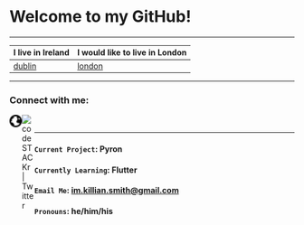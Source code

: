 # Welcome to my GitHub!

---

| I live in Ireland | I would like to live in London|
| ----------------- | ------------------------------|
| [dublin]          | [london]                      |

---

### Connect with me:

[<img align="left" alt="codeSTACKr.com" width="22px" src="https://raw.githubusercontent.com/iconic/open-iconic/master/svg/globe.svg" />](https://killiansmith.codes/)
[<img align="left" alt="codeSTACKr | Twitter" width="22px" src="https://cdn.jsdelivr.net/npm/simple-icons@v3/icons/twitter.svg" />](https://twitter.com/KillianBoi)
<br/>

---

#### `Current Project`: Pyron

#### `Currently Learning`: Flutter

#### `Email Me`: [im.killian.smith@gmail.com](mailto:im.killian.smith@gmail.com)

#### `Pronouns`: he/him/his

[dublin]: https://static.vinepair.com/wp-content/uploads/2018/03/dublin-cover-mobile.jpg
[london]: https://lp-cms-production.imgix.net/2019-06/55425108.jpg?auto=format&fit=crop&vib=20&sharp=10&ixlib=react-8.6.4